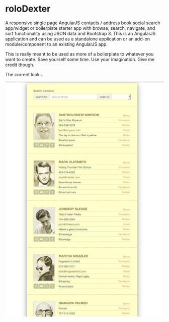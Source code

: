 # roloDexter
A responsive single page AngularJS contacts / address book social search app/widget or boilerplate starter app with browse, search, navigate, and sort functionality using JSON data and Bootstrap 3. This is an AngularJS application and can be used as a standalone application or an add-on module/component to an existing AngularJS app.

This is really meant to be used as more of a boilerplate to whatever you want to create.  Save yourself some time.  Use your imagination. Give me credit though.

The current look...

![](/screenshots/current-screen.png)

